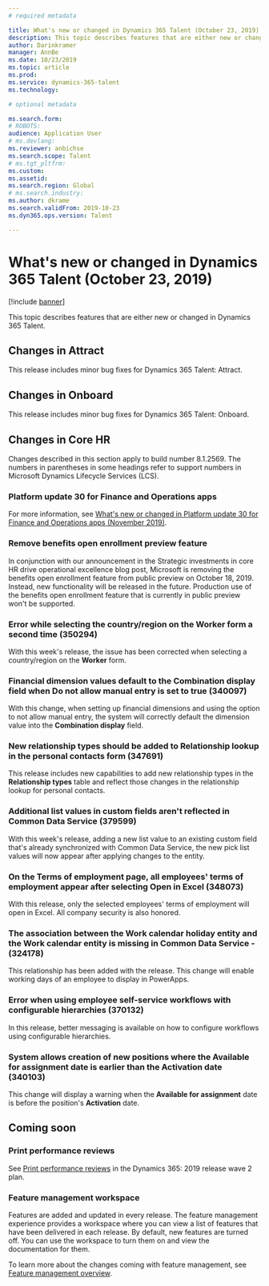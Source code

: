 ```yaml
---
# required metadata

title: What's new or changed in Dynamics 365 Talent (October 23, 2019)
description: This topic describes features that are either new or changed in Microsoft Dynamics 365 Talent.
author: Darinkramer
manager: AnnBe
ms.date: 10/23/2019
ms.topic: article
ms.prod: 
ms.service: dynamics-365-talent
ms.technology: 

# optional metadata

ms.search.form: 
# ROBOTS: 
audience: Application User
# ms.devlang: 
ms.reviewer: anbichse
ms.search.scope: Talent
# ms.tgt_pltfrm: 
ms.custom: 
ms.assetid: 
ms.search.region: Global
# ms.search.industry: 
ms.author: dkrame
ms.search.validFrom: 2019-10-23
ms.dyn365.ops.version: Talent

---
```

# What's new or changed in Dynamics 365 Talent (October 23, 2019)

[!include [banner](includes/banner.md)]

This topic describes features that are either new or changed in Dynamics 365 Talent.

## Changes in Attract
This release includes minor bug fixes for Dynamics 365 Talent: Attract.

## Changes in Onboard
This release includes minor bug fixes for Dynamics 365 Talent: Onboard.

## Changes in Core HR

Changes described in this section apply to build number 8.1.2569. The numbers in parentheses in some headings refer to support numbers in Microsoft Dynamics Lifecycle Services (LCS).

### Platform update 30 for Finance and Operations apps

For more information, see [What's new or changed in Platform update 30 for Finance and Operations apps (November 2019)](https://docs.microsoft.com/en-us/dynamics365/fin-ops-core/fin-ops/get-started/whats-new-platform-update-30).

### Remove benefits open enrollment preview feature

In conjunction with our announcement in the Strategic investments in core HR drive operational excellence blog post, Microsoft is removing the benefits open enrollment feature from public preview on October 18, 2019. Instead, new functionality will be released in the future. Production use of the benefits open enrollment feature that is currently in public preview won't be supported.

### Error while selecting the country/region on the Worker form a second time (350294)

With this week's release, the issue has been corrected when selecting a country/region on the **Worker** form.

### Financial dimension values default to the Combination display field when Do not allow manual entry is set to true (340097)

With this change, when setting up financial dimensions and using the option to not allow manual entry, the system will correctly default the dimension value into the **Combination display** field.

### New relationship types should be added to Relationship lookup in the personal contacts form (347691)

This release includes new capabilities to add new relationship types in the **Relationship types** table and reflect those changes in the relationship lookup for personal contacts.

### Additional list values in custom fields aren't reflected in Common Data Service (379599)

With this week's release, adding a new list value to an existing custom field that's already synchronized with Common Data Service, the new pick list values will now appear after applying changes to the entity.

### On the Terms of employment page, all employees' terms of employment appear after selecting Open in Excel (348073)

With this release, only the selected employees' terms of employment will open in Excel. All company security is also honored.

### The association between the Work calendar holiday entity and the Work calendar entity is missing in Common Data Service - (324178)

This relationship has been added with the release. This change will enable working days of an employee to display in PowerApps. 

### Error when using employee self-service workflows with configurable hierarchies (370132)

In this release, better messaging is available on how to configure workflows using configurable hierarchies. 

### System allows creation of new positions where the Available for assignment date is earlier than the Activation date (340103)

This change will display a warning when the **Available for assignment** date is before the position's **Activation** date.

## Coming soon

### Print performance reviews

See [Print performance reviews](https://docs.microsoft.com/dynamics365-release-plan/2019wave2/dynamics365-talent/print-performance-reviews) in the Dynamics 365: 2019 release wave 2 plan.

### Feature management workspace

Features are added and updated in every release. The feature management experience provides a workspace where you can view a list of features that have been delivered in each release. By default, new features are turned off. You can use the workspace to turn them on and view the documentation for them.

To learn more about the changes coming with feature management, see [Feature management overview](https://docs.microsoft.com/en-us/dynamics365/fin-ops-core/fin-ops/get-started/feature-management/feature-management-overview).
